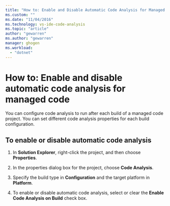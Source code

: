 ```yaml
---
title: "How to: Enable and Disable Automatic Code Analysis for Managed Code | Microsoft Docs"
ms.custom: ""
ms.date: "11/04/2016"
ms.technology: vs-ide-code-analysis
ms.topic: "article"
author: "gewarren"
ms.author: "gewarren"
manager: ghogen
ms.workload: 
  - "dotnet"
---
```

# How to: Enable and disable automatic code analysis for managed code

You can configure code analysis to run after each build of a managed code project. You can set different code analysis properties for each build configuration.

## To enable or disable automatic code analysis

1. In **Solution Explorer**, right-click the project, and then choose **Properties**.

1. In the properties dialog box for the project, choose **Code Analysis**.

1. Specify the build type in **Configuration** and the target platform in **Platform**.

1. To enable or disable automatic code analysis, select or clear the **Enable Code Analysis on Build** check box.
